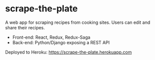 # scrape-the-plate
A web app for scraping recipes from cooking sites. Users can edit and share their recipes.

* Front-end: React, Redux, Redux-Saga
* Back-end: Python/Django exposing a REST API

Deployed to Heroku:
https://scrape-the-plate.herokuapp.com
